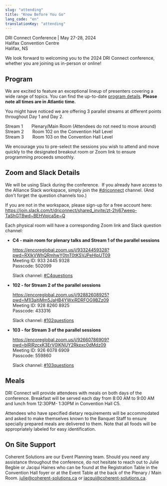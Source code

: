 ```yaml
---
slug: "attending"
title: "Know Before You Go"
lang_code: "en"
translationKey: "attending"
---
```


DRI Connect Conference | May 27-28, 2024  
Halifax Convention Centre  
Halifax, NS  

We look forward to welcoming you to the 2024 DRI Connect conference, whether you are joining us in-person or online!

## Program

We are excited to feature an exceptional lineup of presenters covering a wide range of topics. You can find the
up-to-date [program details](/program). **Please note all times are in Atlantic time.**

You might have noticed we are offering 3 parallel streams at different points throughout Day 1 and Day 2.

Stream 1       Plenary/Main Room (Attendees do not need to move around)  
Stream 2       Room 102 on the Convention Hall Level  
Stream 3       Room 103 on the Convention Hall Level  

We encourage you to pre-select the sessions you wish to attend and move quickly to the designated breakout room or Zoom
link to ensure programming proceeds smoothly.

## Zoom and Slack Details

We will be using Slack during the conference.  If you already have access to the Alliance Slack workspace, simply join
the [#driconnect](https://driconnect.slack.com/archives/CDNBKALPN) channel. (And don't forget the question channels
too.)

If you are not in the workspace, please sign-up for a free account here:  
<https://join.slack.com/t/driconnect/shared_invite/zt-2hj67weep-TaShGTBwd~BEHVqjcaSe~Q>

Each physical room will have a corresponding Zoom link and Slack question channel:

- **C4 - main room for plenary talks and Stream 1 of the parallel sessions**

  <https://encoreglobal.zoom.us/j/93324459328?pwd=RXlkVWhQRmhwY0tnT0tKSVJPeHlpUT09>  
  Meeting ID: 933 2445 9328  
  Passcode: 502099

  Slack channel: [#C4questions](https://driconnect.slack.com/archives/C073BSAHXJ9)

- **102 - for Stream 2 of the parallel sessions**

  <https://encoreglobal.zoom.us/j/92882608925?pwd=M1l3aitjMm5JaHB4YWxiRDRFOG9BZz09>  
  Meeting ID: 928 8260 8925  
  Passcode: 433316

  Slack channel: [#102questions](https://driconnect.slack.com/archives/C073TEDB29X)

- **103 - for Stream 3 of the parallel sessions**

  <https://encoreglobal.zoom.us/j/92660786909?pwd=blRlRzcxK3ErV0lKNUY2Rkpxc0dMdz09>  
  Meeting ID: 926 6078 6909  
  Passcode: 559860

  Slack channel: [#103questions](https://driconnect.slack.com/archives/C0743JC6K32)

## Meals

DRI Connect will provide attendees with meals on both days of the conference. Breakfast will be served each day from
8:00 AM to 9:00 AM and lunch from 12:30PM- 1:30PM in Convention Hall C5.

Attendees who have specified dietary requirements will be accommodated and asked to make themselves known to the Banquet
Staff to ensure specially prepared meals are delivered to them. Note that all foods will be appropriately labeled for
easy identification.

## On Site Support

Coherent Solutions are our Event Planning team. Should you need any assistance throughout the conference, do not
hesitate to reach out to Julie Begbie or Jacqui Haines who can be found at the Registration Table in the Convention Hall
foyer or at the Event Table at the back of the Plenary / Main Room. <julie@coherent-solutions.ca> or
<jacqui@coherent-solutions.ca>.

